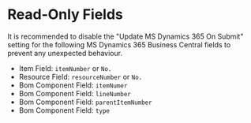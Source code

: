 # Read-Only Fields

It is recommended to disable the "Update MS Dynamics 365 On Submit" setting for the following MS Dynamics 365 Business Central  fields to prevent any unexpected behaviour.

* &#x20;Item Field: `itemNumber` or `No.`&#x20;
* Resource Field: `resourceNumber` or `No.`
* Bom Component Field: `itemNumer`
* Bom Component Field: `lineNumber`
* Bom Component Field: `parentItemNumber`
* Bom Component Field: `type`

